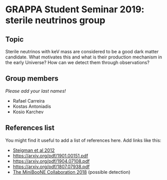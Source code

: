 # GRAPPA Student Seminar 2019: sterile neutrinos group

## Topic

Sterile neutrinos with keV mass are considered to be a good dark matter candidate. What motivates this and what is their production mechanism in the early Universe? How can we detect them through observations?

## Group members

*Please add your last names!*
* Rafael Carreira
* Kostas Antoniadis
* Kosio Karchev


## References list

You might find it useful to add a list of references here. Add links like this:
* [Steigman et al 2012](https://arxiv.org/abs/1204.3622)
* https://arxiv.org/pdf/1901.00151.pdf
* https://arxiv.org/pdf/1904.07108.pdf
* https://arxiv.org/pdf/1807.07938.pdf
* [The MiniBooNE Collaboration 2018](https://arxiv.org/pdf/1805.12028.pdf) (possible detection)

